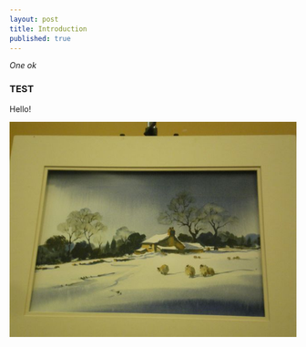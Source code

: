 ```yaml
---
layout: post
title: Introduction
published: true
---
```


*One ok*

### TEST


Hello!

![](/assets/img/2016-01-03-introduction-beb08e91.JPG)
